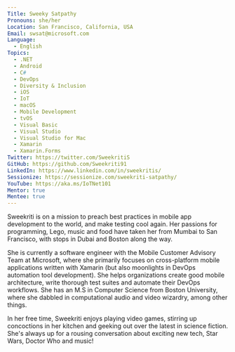 ```yaml
---
Title: Sweeky Satpathy
Pronouns: she/her
Location: San Francisco, California, USA
Email: swsat@microsoft.com
Language:
  - English
Topics:
  - .NET
  - Android
  - C#
  - DevOps
  - Diversity & Inclusion
  - iOS
  - IoT
  - macOS
  - Mobile Development
  - tvOS
  - Visual Basic
  - Visual Studio
  - Visual Studio for Mac
  - Xamarin
  - Xamarin.Forms
Twitter: https://twitter.com/SweekritiS
GitHub: https://github.com/Sweekriti91
LinkedIn: https://www.linkedin.com/in/sweekritis/
Sessionize: https://sessionize.com/sweekriti-satpathy/
YouTube: https://aka.ms/IoTNet101
Mentor: true
Mentee: true
---
```

Sweekriti is on a mission to preach best practices in mobile app development to the world, and make testing cool again. Her passions for programming, Lego, music and food have taken her from Mumbai to San Francisco, with stops in Dubai and Boston along the way.

She is currently a software engineer with the Mobile Customer Advisory Team at Microsoft, where she primarily focuses on cross-platform mobile applications written with Xamarin (but also moonlights in DevOps automation tool development). She helps organizations create good mobile architecture, write thorough test suites and automate their DevOps workflows. She has an M.S in Computer Science from Boston University, where she dabbled in computational audio and video wizardry, among other things.

In her free time, Sweekriti enjoys playing video games, stirring up concoctions in her kitchen and geeking out over the latest in science fiction. She's always up for a rousing conversation about exciting new tech, Star Wars, Doctor Who and music!
